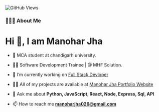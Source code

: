![GitHub Views](https://komarev.com/ghpvc/?username=manoharjha26&color=1191BF)

<h3> 👨🏻‍💻 About Me </h3>
<h1 align="left">Hi 👋, I am Manohar Jha</h1> 

- 🏢 MCA student at chandigarh university.

- 👨‍💻 Software Development Trainee | @ MHF Solution.
  
- 🔭 I’m currently working on [Full Stack Devloper]()
  
- 👨‍💻 All of my projects are available at [Manohar Jha Portfolio Website](https://themanohar.vercel.app/)

- 💬 Ask me about **Python, JavaScript, React, Node, Express, Sql, API**
  
- 📫 How to reach me **manoharjha026@gmail.com**

<!-- 🌱 I’m currently learning **AI/ML and Cloud Engineering.**
